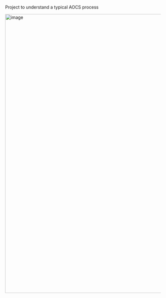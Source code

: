 Project to understand a typical AOCS process

<img width="1600" height="900" alt="image" src="https://github.com/user-attachments/assets/2679afd0-5dd8-404d-b0b4-27ffecf6e087" />
